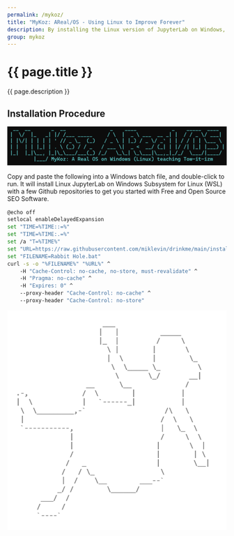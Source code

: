 ```yaml
---
permalink: /mykoz/
title: "MyKoz: AReal/OS - Using Linux to Improve Forever"
description: By installing the Linux version of JupyterLab on Windows, you are running the same code on your computer as you can on all Linux servers. From there you ease your way into a lifetime of mindfulness and timeless skills by keeping a 1-text-file Journal in vim for the rest of your life.
group: mykoz
---
```


# {{ page.title }}

{{ page.description }}

## Installation Procedure

![Mykoz A Real OS](/assets/images/mykoz-a-real-os-banner.png)

Copy and paste the following into a Windows batch file, and double-click to
run. It will install Linux JupyterLab on Windows Subsystem for Linux (WSL) with
a few Github repositories to get you started with Free and Open Source SEO
Software.

```bash
@echo off
setlocal enableDelayedExpansion
set "TIME=%TIME::=%"
set "TIME=%TIME:.=%"
set /a "T=%TIME%"
set "URL=https://raw.githubusercontent.com/miklevin/drinkme/main/install.bat?cache=%T%"
set "FILENAME=Rabbit Hole.bat"
curl -s -o "%FILENAME%" "%URL%" ^
    -H "Cache-Control: no-cache, no-store, must-revalidate" ^
    -H "Pragma: no-cache" ^
    -H "Expires: 0" ^
    --proxy-header "Cache-Control: no-cache" ^
    --proxy-header "Cache-Control: no-store"
```

<img alt="Alice Falling Down Rabbit Hole ASCII Art" src="/assets/images/alice-ascii-art-copyright-mike-levin.png">

